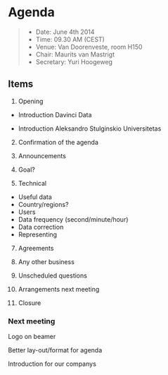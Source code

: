 # Agenda

> * Date: June 4th 2014
> * Time: 09.30 AM (CEST)
> * Venue: Van Doorenveste, room H150
> * Chair: Maurits van Mastrigt
> * Secretary: Yuri Hoogeweg


## Items

1. Opening

 * Introduction Davinci Data

 * Introduction Aleksandro Stulginskio Universitetas

2. Confirmation of the agenda

3. Announcements

4. Goal?

5. Technical

- Useful data
- Country/regions?
- Users
- Data frequency (second/minute/hour)
- Data correction
- Representing

7. Agreements

8. Any other business

9. Unscheduled questions

10. Arrangements next meeting

11. Closure


### Next meeting

Logo on beamer

Better lay-out/format for agenda

Introduction for our companys